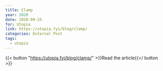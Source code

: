 ```yaml
---
title: Clamp
year: 2020
date: 2020-09-25
for: Utopia
link: https://utopia.fyi/blog/clamp/
categories: External Post
tags:
  - utopia
---
```


{{< button "https://utopia.fyi/blog/clamp/" >}}Read the article{{</ button >}}